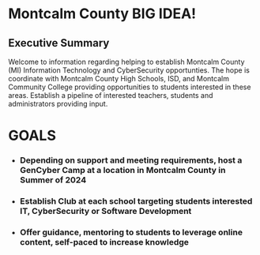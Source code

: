 # Montcalm County BIG IDEA!

## Executive Summary
Welcome to information regarding helping to establish Montcalm County (MI) Information Technology and CyberSecurity opportunties.  The hope is coordinate with Montcalm County High Schools, ISD, and Montcalm Community College providing opportunities to students interested in these areas.  Establish a pipeline of interested teachers, students and administrators providing input.

# GOALS
- ### Depending on support and meeting requirements, host a GenCyber Camp at a location in Montcalm County in Summer of 2024

- ### Establish Club at each school targeting students interested IT, CyberSecurity or Software Development

- ### Offer guidance, mentoring to students to leverage online content, self-paced to increase knowledge
